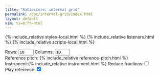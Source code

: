 ```yaml
---
title: "Ratioscore: interval grid"
permalink: /doc/interval-grid/index.html
layout: default
vim: ts=8:ft=html
---
```


{% include_relative styles-local.html %}
{% include_relative listeners.html %}
{% include_relative scripts-local.html %}

<nobr><label for="rows">Rows:&nbsp;</label><input id="rows" value="10" size="3"></nobr>
<nobr><label for="columns">Columns:&nbsp;</label><input id="columns" value="10" size="3"></nobr>
<nobr><label for="reference">Reference&nbsp;pitch:&nbsp;</label>{% include_relative reference-pitch.html %}</nobr>
<nobr><label for="reference">Instrument:</label>{% include_relative instrument.html %}</nobr>
<nobr><label for="reduce">Reduce&nbsp;fractions:</label><input id="reduce" type="checkbox"></nobr>
<nobr><label for="playref">Play&nbsp;reference:</label><input id="playref" checked type="checkbox"></nobr>

<div id="grid"></div>
